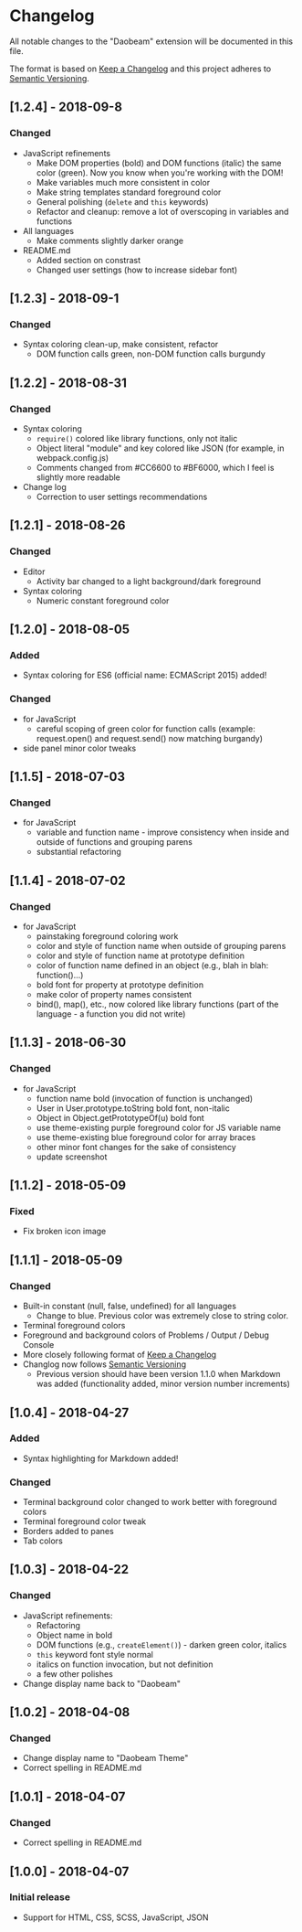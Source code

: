 # Changelog
All notable changes to the "Daobeam" extension will be documented in this file.

The format is based on [Keep a Changelog](http://keepachangelog.com/en/1.0.0/)
and this project adheres to [Semantic Versioning](http://semver.org/spec/v2.0.0.html).


## [1.2.4] - 2018-09-8
### Changed
- JavaScript refinements
    - Make DOM properties (bold) and DOM functions (italic) the same color (green). Now you know when you're working with the DOM!
    - Make variables much more consistent in color
    - Make string templates standard foreground color
	- General polishing (`delete` and `this` keywords)
    - Refactor and cleanup: remove a lot of overscoping in variables and functions
- All languages
    - Make comments slightly darker orange
- README.md
    - Added section on constrast
    - Changed user settings (how to increase sidebar font)

## [1.2.3] - 2018-09-1
### Changed
- Syntax coloring clean-up, make consistent, refactor
    - DOM function calls green, non-DOM function calls burgundy    

## [1.2.2] - 2018-08-31
### Changed
- Syntax coloring
    - `require()` colored like library functions, only not italic
    - Object literal "module" and key colored like JSON (for example, in webpack.config.js)
    - Comments changed from #CC6600 to #BF6000, which I feel is slightly more readable
- Change log
    - Correction to user settings recommendations

## [1.2.1] - 2018-08-26
### Changed
- Editor
    - Activity bar changed to a light background/dark foreground
- Syntax coloring
    - Numeric constant foreground color

## [1.2.0] - 2018-08-05
### Added
- Syntax coloring for ES6 (official name: ECMAScript 2015) added!

### Changed
- for JavaScript
    - careful scoping of green color for function calls (example: request.open() and request.send() now matching burgandy)
- side panel minor color tweaks

## [1.1.5] - 2018-07-03
### Changed
- for JavaScript
    - variable and function name -  improve consistency when inside and outside of functions and grouping parens
    - substantial refactoring

## [1.1.4] - 2018-07-02
### Changed
- for JavaScript
    - painstaking foreground coloring work
    - color and style of function name when outside of grouping parens
    - color and style of function name at prototype definition
    - color of function name defined in an object (e.g., blah in blah: function()...)
    - bold font for property at prototype definition
    - make color of property names consistent
    - bind(), map(), etc., now colored like library functions (part of the language - a function you did not write)

## [1.1.3] - 2018-06-30
### Changed
- for JavaScript
    - function name bold (invocation of function is unchanged)
    - User in User.prototype.toString bold font, non-italic
    - Object in Object.getPrototypeOf(u) bold font
    - use theme-existing purple foreground color for JS variable name 
    - use theme-existing blue foreground color for array braces
    - other minor font changes for the sake of consistency
    - update screenshot

## [1.1.2] - 2018-05-09
### Fixed
- Fix broken icon image

## [1.1.1] - 2018-05-09
### Changed
- Built-in constant (null, false, undefined) for all languages
    - Change to blue. Previous color was extremely close to string color.
- Terminal foreground colors
- Foreground and background colors of Problems / Output / Debug Console 
- More closely following format of [Keep a Changelog](http://keepachangelog.com/)
- Changlog now follows [Semantic Versioning](http://semver.org/spec/v2.0.0.html)
    - Previous version should have been version 1.1.0 when Markdown was added (functionality added, minor version number increments)

## [1.0.4] - 2018-04-27
### Added
- Syntax highlighting for Markdown added!
### Changed
- Terminal background color changed to work better with foreground colors
- Terminal foreground color tweak
- Borders added to panes
- Tab colors

## [1.0.3] - 2018-04-22
### Changed
- JavaScript refinements:
    - Refactoring
    - Object name in bold
    - DOM functions (e.g., `createElement()`) - darken green color, italics
    - `this` keyword font style normal
    - italics on function invocation, but not definition
    - a few other polishes
- Change display name back to "Daobeam"

## [1.0.2] - 2018-04-08
### Changed
- Change display name to "Daobeam Theme"
- Correct spelling in README.md

## [1.0.1] - 2018-04-07
### Changed
- Correct spelling in README.md

## [1.0.0] - 2018-04-07
### Initial release
- Support for HTML, CSS, SCSS, JavaScript, JSON
